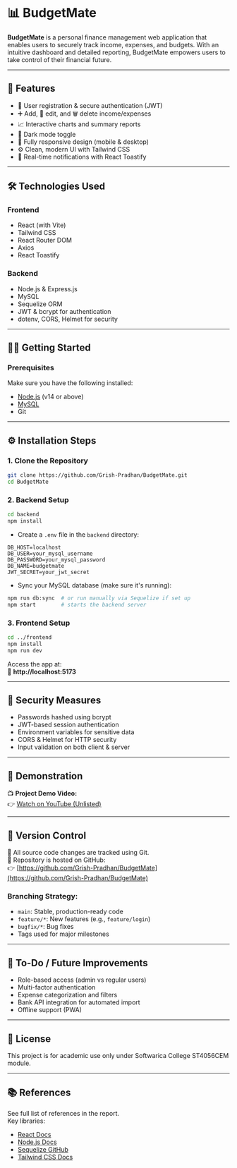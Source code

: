 # 📊 BudgetMate

**BudgetMate** is a personal finance management web application that enables users to securely track income, expenses, and budgets. With an intuitive dashboard and detailed reporting, BudgetMate empowers users to take control of their financial future.

---

## 🚀 Features

- 🔐 User registration & secure authentication (JWT)
- ➕ Add, 📝 edit, and 🗑️ delete income/expenses
- 📈 Interactive charts and summary reports
- 🌙 Dark mode toggle
- 📱 Fully responsive design (mobile & desktop)
- ⚙️ Clean, modern UI with Tailwind CSS
- 🔔 Real-time notifications with React Toastify

---

## 🛠️ Technologies Used

### Frontend
- React (with Vite)
- Tailwind CSS
- React Router DOM
- Axios
- React Toastify

### Backend
- Node.js & Express.js
- MySQL
- Sequelize ORM
- JWT & bcrypt for authentication
- dotenv, CORS, Helmet for security

---

## 🧑‍💻 Getting Started

### Prerequisites

Make sure you have the following installed:
- [Node.js](https://nodejs.org/) (v14 or above)
- [MySQL](https://www.mysql.com/)
- Git

---

## ⚙️ Installation Steps

### 1. Clone the Repository

```bash
git clone https://github.com/Grish-Pradhan/BudgetMate.git
cd BudgetMate
```

### 2. Backend Setup

```bash
cd backend
npm install
```

- Create a `.env` file in the `backend` directory:
```env
DB_HOST=localhost
DB_USER=your_mysql_username
DB_PASSWORD=your_mysql_password
DB_NAME=budgetmate
JWT_SECRET=your_jwt_secret
```

- Sync your MySQL database (make sure it's running):
```bash
npm run db:sync  # or run manually via Sequelize if set up
npm start        # starts the backend server
```

### 3. Frontend Setup

```bash
cd ../frontend
npm install
npm run dev
```

Access the app at:  
📍 **http://localhost:5173**

---

## 🔐 Security Measures

- Passwords hashed using bcrypt  
- JWT-based session authentication  
- Environment variables for sensitive data  
- CORS & Helmet for HTTP security  
- Input validation on both client & server

---

## 🎥 Demonstration

📺 **Project Demo Video:**  
👉 [Watch on YouTube (Unlisted)](https://youtube.com/your-unlisted-video-link)

---

## 🔗 Version Control

🔧 All source code changes are tracked using Git.  
📂 Repository is hosted on GitHub:  
👉 [https://github.com/Grish-Pradhan/BudgetMate](https://github.com/Grish-Pradhan/BudgetMate)

### Branching Strategy:
- `main`: Stable, production-ready code
- `feature/*`: New features (e.g., `feature/login`)
- `bugfix/*`: Bug fixes
- Tags used for major milestones

---

## 📌 To-Do / Future Improvements

- Role-based access (admin vs regular users)  
- Multi-factor authentication  
- Expense categorization and filters  
- Bank API integration for automated import  
- Offline support (PWA)

---

## 🧾 License

This project is for academic use only under Softwarica College ST4056CEM module.

---

## 📚 References

See full list of references in the report.  
Key libraries:
- [React Docs](https://react.dev/learn)
- [Node.js Docs](https://nodejs.org/docs/latest/api/)
- [Sequelize GitHub](https://github.com/sequelize/sequelize)
- [Tailwind CSS Docs](https://tailwindcss.com/docs)
